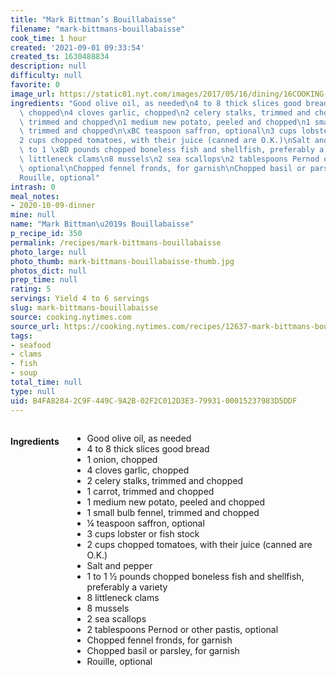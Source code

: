 ```yaml
---
title: "Mark Bittman’s Bouillabaisse"
filename: "mark-bittmans-bouillabaisse"
cook_time: 1 hour
created: '2021-09-01 09:33:54'
created_ts: 1630488834
description: null
difficulty: null
favorite: 0
image_url: https://static01.nyt.com/images/2017/05/16/dining/16COOKING-BITTMAN-BOUILLABAISSE/16COOKING-BITTMAN-BOUILLABAISSE-articleLarge.jpg
ingredients: "Good olive oil, as needed\n4 to 8 thick slices good bread\n1 onion,\
  \ chopped\n4 cloves garlic, chopped\n2 celery stalks, trimmed and chopped\n1 carrot,\
  \ trimmed and chopped\n1 medium new potato, peeled and chopped\n1 small bulb fennel,\
  \ trimmed and chopped\n\xBC teaspoon saffron, optional\n3 cups lobster or fish stock\n\
  2 cups chopped tomatoes, with their juice (canned are O.K.)\nSalt and pepper\n1\
  \ to 1 \xBD pounds chopped boneless fish and shellfish, preferably a variety\n8\
  \ littleneck clams\n8 mussels\n2 sea scallops\n2 tablespoons Pernod or other pastis,\
  \ optional\nChopped fennel fronds, for garnish\nChopped basil or parsley, for garnish\n\
  Rouille, optional"
intrash: 0
meal_notes:
- 2020-10-09-dinner
mine: null
name: "Mark Bittman\u2019s Bouillabaisse"
p_recipe_id: 350
permalink: /recipes/mark-bittmans-bouillabaisse
photo_large: null
photo_thumb: mark-bittmans-bouillabaisse-thumb.jpg
photos_dict: null
prep_time: null
rating: 5
servings: Yield 4 to 6 servings
slug: mark-bittmans-bouillabaisse
source: cooking.nytimes.com
source_url: https://cooking.nytimes.com/recipes/12637-mark-bittmans-bouillabaisse
tags:
- seafood
- clams
- fish
- soup
total_time: null
type: null
uid: B4FA8284-2C9F-449C-9A2B-02F2C012D3E3-79931-00015237983D5DDF
---
```

<div class="large-8 medium-7 columns" id="writeup">	</div><!-- #writeup -->
</div><!-- #row-one -->
<div class="row" id="row-two">	<div class="medium-4 small-5 columns" id="ingredients"><h4>Ingredients</h4><div class="box box-ingredients content"><ul>
<li>Good olive oil, as needed</li>
<li>4 to 8 thick slices good bread</li>
<li>1 onion, chopped</li>
<li>4 cloves garlic, chopped</li>
<li>2 celery stalks, trimmed and chopped</li>
<li>1 carrot, trimmed and chopped</li>
<li>1 medium new potato, peeled and chopped</li>
<li>1 small bulb fennel, trimmed and chopped</li>
<li>¼ teaspoon saffron, optional</li>
<li>3 cups lobster or fish stock</li>
<li>2 cups chopped tomatoes, with their juice (canned are O.K.)</li>
<li>Salt and pepper</li>
<li>1 to 1 ½ pounds chopped boneless fish and shellfish, preferably a variety</li>
<li>8 littleneck clams</li>
<li>8 mussels</li>
<li>2 sea scallops</li>
<li>2 tablespoons Pernod or other pastis, optional</li>
<li>Chopped fennel fronds, for garnish</li>
<li>Chopped basil or parsley, for garnish</li>
<li>Rouille, optional</li>
</ul>
</div>	</div>	<div class="medium-6 small-7 columns" id="directions">	</div>
